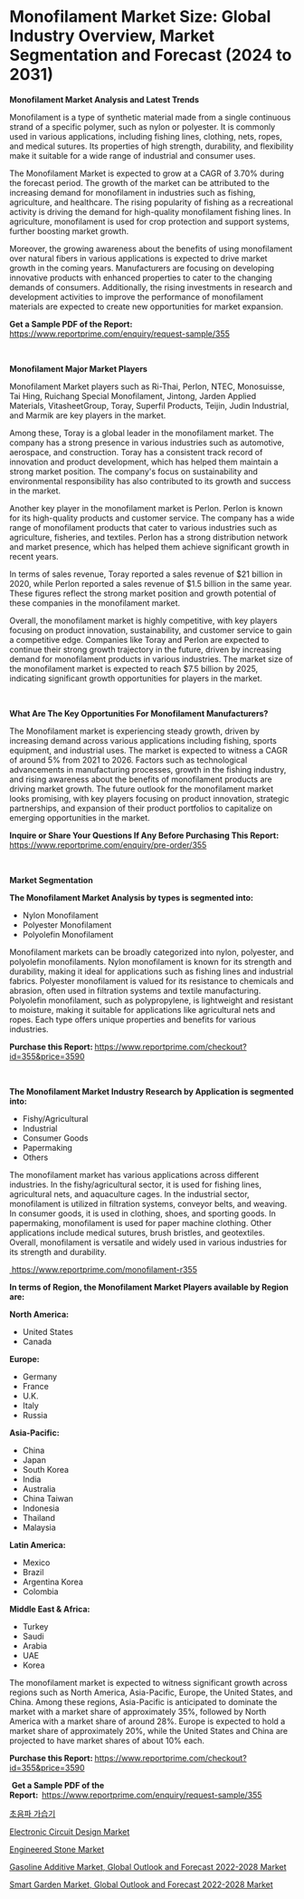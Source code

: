 <p><h1>Monofilament Market Size: Global Industry Overview, Market Segmentation and Forecast (2024 to 2031)</h1></p><p><strong>Monofilament Market Analysis and Latest Trends</strong></p>
<p><p>Monofilament is a type of synthetic material made from a single continuous strand of a specific polymer, such as nylon or polyester. It is commonly used in various applications, including fishing lines, clothing, nets, ropes, and medical sutures. Its properties of high strength, durability, and flexibility make it suitable for a wide range of industrial and consumer uses.</p><p>The Monofilament Market is expected to grow at a CAGR of 3.70% during the forecast period. The growth of the market can be attributed to the increasing demand for monofilament in industries such as fishing, agriculture, and healthcare. The rising popularity of fishing as a recreational activity is driving the demand for high-quality monofilament fishing lines. In agriculture, monofilament is used for crop protection and support systems, further boosting market growth.</p><p>Moreover, the growing awareness about the benefits of using monofilament over natural fibers in various applications is expected to drive market growth in the coming years. Manufacturers are focusing on developing innovative products with enhanced properties to cater to the changing demands of consumers. Additionally, the rising investments in research and development activities to improve the performance of monofilament materials are expected to create new opportunities for market expansion.</p></p>
<p><strong>Get a Sample PDF of the Report:&nbsp;</strong> <a href="https://www.reportprime.com/enquiry/request-sample/355">https://www.reportprime.com/enquiry/request-sample/355</a></p>
<p>&nbsp;</p>
<p><strong>Monofilament Major Market Players</strong></p>
<p><p>Monofilament Market players such as Ri-Thai, Perlon, NTEC, Monosuisse, Tai Hing, Ruichang Special Monofilament, Jintong, Jarden Applied Materials, VitasheetGroup, Toray, Superfil Products, Teijin, Judin Industrial, and Marmik are key players in the market.</p><p>Among these, Toray is a global leader in the monofilament market. The company has a strong presence in various industries such as automotive, aerospace, and construction. Toray has a consistent track record of innovation and product development, which has helped them maintain a strong market position. The company's focus on sustainability and environmental responsibility has also contributed to its growth and success in the market.</p><p>Another key player in the monofilament market is Perlon. Perlon is known for its high-quality products and customer service. The company has a wide range of monofilament products that cater to various industries such as agriculture, fisheries, and textiles. Perlon has a strong distribution network and market presence, which has helped them achieve significant growth in recent years.</p><p>In terms of sales revenue, Toray reported a sales revenue of $21 billion in 2020, while Perlon reported a sales revenue of $1.5 billion in the same year. These figures reflect the strong market position and growth potential of these companies in the monofilament market.</p><p>Overall, the monofilament market is highly competitive, with key players focusing on product innovation, sustainability, and customer service to gain a competitive edge. Companies like Toray and Perlon are expected to continue their strong growth trajectory in the future, driven by increasing demand for monofilament products in various industries. The market size of the monofilament market is expected to reach $7.5 billion by 2025, indicating significant growth opportunities for players in the market.</p></p>
<p>&nbsp;</p>
<p><strong>What Are The Key Opportunities For Monofilament Manufacturers?</strong></p>
<p><p>The Monofilament market is experiencing steady growth, driven by increasing demand across various applications including fishing, sports equipment, and industrial uses. The market is expected to witness a CAGR of around 5% from 2021 to 2026. Factors such as technological advancements in manufacturing processes, growth in the fishing industry, and rising awareness about the benefits of monofilament products are driving market growth. The future outlook for the monofilament market looks promising, with key players focusing on product innovation, strategic partnerships, and expansion of their product portfolios to capitalize on emerging opportunities in the market.</p></p>
<p><strong>Inquire or Share Your Questions If Any Before Purchasing This Report:</strong> <a href="https://www.reportprime.com/enquiry/pre-order/355">https://www.reportprime.com/enquiry/pre-order/355</a></p>
<p>&nbsp;</p>
<p><strong>Market Segmentation</strong></p>
<p><strong>The Monofilament Market Analysis by types is segmented into:</strong></p>
<p><ul><li>Nylon Monofilament</li><li>Polyester Monofilament</li><li>Polyolefin Monofilament</li></ul></p>
<p><p>Monofilament markets can be broadly categorized into nylon, polyester, and polyolefin monofilaments. Nylon monofilament is known for its strength and durability, making it ideal for applications such as fishing lines and industrial fabrics. Polyester monofilament is valued for its resistance to chemicals and abrasion, often used in filtration systems and textile manufacturing. Polyolefin monofilament, such as polypropylene, is lightweight and resistant to moisture, making it suitable for applications like agricultural nets and ropes. Each type offers unique properties and benefits for various industries.</p></p>
<p><strong>Purchase this Report:&nbsp;</strong><a href="https://www.reportprime.com/checkout?id=355&price=3590">https://www.reportprime.com/checkout?id=355&price=3590</a></p>
<p>&nbsp;</p>
<p><strong>The Monofilament Market Industry Research by Application is segmented into:</strong></p>
<p><ul><li>Fishy/Agricultural</li><li>Industrial</li><li>Consumer Goods</li><li>Papermaking</li><li>Others</li></ul></p>
<p><p>The monofilament market has various applications across different industries. In the fishy/agricultural sector, it is used for fishing lines, agricultural nets, and aquaculture cages. In the industrial sector, monofilament is utilized in filtration systems, conveyor belts, and weaving. In consumer goods, it is used in clothing, shoes, and sporting goods. In papermaking, monofilament is used for paper machine clothing. Other applications include medical sutures, brush bristles, and geotextiles. Overall, monofilament is versatile and widely used in various industries for its strength and durability.</p></p>
<p><a href="https://www.reportprime.com/monofilament-r355">&nbsp;https://www.reportprime.com/monofilament-r355</a></p>
<p><strong>In terms of Region, the Monofilament Market Players available by Region are:</strong></p>
<p>
    <p> <strong> North America: </strong>
        <ul>
            <li>United States</li>
            <li>Canada</li>
        </ul>
        </p> 
    <p> <strong> Europe: </strong>
        <ul>
            <li>Germany</li>
            <li>France</li>
            <li>U.K.</li>
            <li>Italy</li>
            <li>Russia</li>
        </ul>
        </p> 
    <p> <strong> Asia-Pacific: </strong>
        <ul>
            <li>China</li>
            <li>Japan</li>
            <li>South Korea</li>
            <li>India</li>
            <li>Australia</li>
            <li>China Taiwan</li>
            <li>Indonesia</li>
            <li>Thailand</li>
            <li>Malaysia</li>
        </ul>
        </p> 
    <p> <strong> Latin America: </strong>
        <ul>
            <li>Mexico</li>
            <li>Brazil</li>
            <li>Argentina Korea</li>
            <li>Colombia</li>
        </ul>
        </p> 
    <p> <strong> Middle East & Africa: </strong>
        <ul>
            <li>Turkey</li>
            <li>Saudi</li>
            <li>Arabia</li>
            <li>UAE</li>
            <li>Korea</li>
        </ul>
    </p>
    </p>
<p><p>The monofilament market is expected to witness significant growth across regions such as North America, Asia-Pacific, Europe, the United States, and China. Among these regions, Asia-Pacific is anticipated to dominate the market with a market share of approximately 35%, followed by North America with a market share of around 28%. Europe is expected to hold a market share of approximately 20%, while the United States and China are projected to have market shares of about 10% each.</p></p>
<p><strong>Purchase this Report: </strong><a href="https://www.reportprime.com/checkout?id=355&price=3590">https://www.reportprime.com/checkout?id=355&price=3590</a></p>
<p>&nbsp;<strong>Get a Sample PDF of the Report:&nbsp;&nbsp;</strong><a href="https://www.reportprime.com/enquiry/request-sample/355">https://www.reportprime.com/enquiry/request-sample/355</a></p>
<p><strong></strong></p>
<p><p><a href="https://medium.com/@mdemon697/2024%EB%85%84%EB%B6%80%ED%84%B0-2031%EB%85%84%EA%B9%8C%EC%A7%80%EC%9D%98-%EA%B8%80%EB%A1%9C%EB%B2%8C-%EC%B4%88%EC%9D%8C%ED%8C%8C-%EA%B0%80%EC%8A%B5%EA%B8%B0-%EC%8B%9C%EC%9E%A5-%EB%8F%99%ED%96%A5%EC%97%90-%EB%8C%80%ED%95%9C-%EC%A0%84%EB%9E%B5%EC%A0%81%EC%9D%B8-%ED%86%B5%EC%B0%B0%EC%9D%80-151%ED%8E%98%EC%9D%B4%EC%A7%80%EC%97%90-%EC%86%8C%EA%B0%9C%EB%90%98%EC%97%88%EC%8A%B5%EB%8B%88%EB%8B%A4-11fb38bf8393">초음파 가습기</a></p><p><a href="https://www.linkedin.com/pulse/navigating-global-electronic-circuit-design-market-landscape-unxue">Electronic Circuit Design Market</a></p><p><a href="https://github.com/pennyaldbrittonh658/Market-Research-Report-List-1/blob/main/engineered-stone-market.md">Engineered Stone Market</a></p><p><a href="https://medium.com/@sagorhossaincs33_80453/market-forecast-global-gasoline-additive-market-global-outlook-and-forecast-2022-2028-trends-and-95c803f924a3">Gasoline Additive Market, Global Outlook and Forecast 2022-2028 Market</a></p><p><a href="https://medium.com/@sagorhossaincs33_80453/smart-garden-market-global-outlook-and-forecast-2022-2028-market-growth-outlook-from-2024-to-2031-c9e265ea2166">Smart Garden Market, Global Outlook and Forecast 2022-2028 Market</a></p></p>